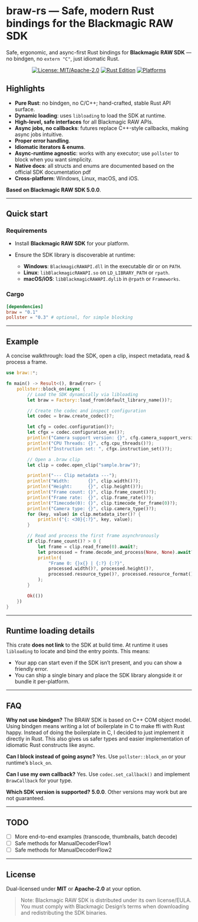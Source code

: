 # braw-rs — Safe, modern Rust bindings for the Blackmagic RAW SDK

Safe, ergonomic, and async-first Rust bindings for **Blackmagic RAW SDK** — no bindgen, no `extern "C"`, just idiomatic Rust.

<p align="center">
  <a href="#"><img alt="License: MIT/Apache-2.0" src="https://img.shields.io/badge/license-MIT%2FApache--2.0-informational"></a>
  <a href="#"><img alt="Rust Edition" src="https://img.shields.io/badge/rust-Edition_2024-blue"></a>
  <a href="#"><img alt="Platforms" src="https://img.shields.io/badge/platforms-Windows%20%7C%20Linux%20%7C%20macOS%20%7C%20iOS-success"></a>
</p>

## Highlights

* **Pure Rust**: no bindgen, no C/C++; hand-crafted, stable Rust API surface.
* **Dynamic loading**: uses `libloading` to load the SDK at runtime.
* **High-level, safe interfaces** for all Blackmagic RAW APIs.
* **Async jobs, no callbacks**: futures replace C++-style callbacks, making async jobs intuitive.
* **Proper error handling**.
* **Idiomatic iterators & enums**.
* **Async-runtime agnostic**: works with any executor; use `pollster` to block when you want simplicity.
* **Native docs**: all structs and enums are documented based on the official SDK documentation pdf
* **Cross-platform**: Windows, Linux, macOS, and iOS.

**Based on Blackmagic RAW SDK 5.0.0**.

---

## Quick start

### Requirements

* Install **Blackmagic RAW SDK** for your platform.
* Ensure the SDK library is discoverable at runtime:

  * **Windows**: `BlackmagicRAWAPI.dll` in the executable dir or on `PATH`.
  * **Linux**: `libBlackmagicRAWAPI.so` on `LD_LIBRARY_PATH` or `rpath`.
  * **macOS/iOS**: `libBlackmagicRAWAPI.dylib` in `@rpath` or `Frameworks`.

### Cargo

```toml
[dependencies]
braw = "0.1"
pollster = "0.3" # optional, for simple blocking
```

---

## Example

A concise walkthrough: load the SDK, open a clip, inspect metadata, read & process a frame.

```rust
use braw::*;

fn main() -> Result<(), BrawError> {
    pollster::block_on(async {
        // Load the SDK dynamically via libloading
        let braw = Factory::load_from(default_library_name())?;

        // Create the codec and inspect configuration
        let codec = braw.create_codec()?;

        let cfg = codec.configuration()?;
        let cfgx = codec.configuration_ex()?;
        println!("Camera support version: {}", cfg.camera_support_version()?);
        println!("CPU Threads: {}", cfg.cpu_threads()?);
        println!("Instruction set: ", cfgx.instruction_set()?);

        // Open a .braw clip
        let clip = codec.open_clip("sample.braw")?;

        println!("--- Clip metadata ---");
        println!("Width:       {}", clip.width()?);
        println!("Height:      {}", clip.height()?);
        println!("Frame count: {}", clip.frame_count()?);
        println!("Frame rate:  {}", clip.frame_rate()?);
        println!("Timecode(0): {}", clip.timecode_for_frame(0)?);
        println!("Camera type: {}", clip.camera_type()?);
        for (key, value) in clip.metadata_iter()? {
            println!("{: <30}{:?}", key, value);
        }

        // Read and process the first frame asynchronously
        if clip.frame_count()? > 0 {
            let frame = clip.read_frame(0).await?;
            let processed = frame.decode_and_process(None, None).await?;
            println!(
                "Frame 0: {}x{} | {:?} {:?}",
                processed.width()?, processed.height()?,
                processed.resource_type()?, processed.resource_format()?
            );
        }

        Ok(())
    })
}
```

---

## Runtime loading details

This crate **does not link** to the SDK at build time. At runtime it uses `libloading` to locate and bind the entry points. This means:

* Your app can start even if the SDK isn’t present, and you can show a friendly error.
* You can ship a single binary and place the SDK library alongside it or bundle it per-platform.

---

## FAQ

**Why not use bindgen?**
The BRAW SDK is based on C++ COM object model. Using bindgen means writing a lot of boilerplate in C to make ffi with Rust happy. Instead of doing the boilerplate in C, I decided to just implement it directly in Rust. This also gives us safer types and easier implementation of idiomatic Rust constructs like async.

**Can I block instead of going async?**
Yes. Use `pollster::block_on` or your runtime’s `block_on`.

**Can I use my own callback?**
Yes. Use `codec.set_callback()` and implement `BrawCallback` for your type.

**Which SDK version is supported?**
**5.0.0**. Other versions may work but are not guaranteed.

---

## TODO

* [ ] More end-to-end examples (transcode, thumbnails, batch decode)
* [ ] Safe methods for ManualDecoderFlow1
* [ ] Safe methods for ManualDecoderFlow2

---

## License

Dual-licensed under **MIT** or **Apache-2.0** at your option.

> Note: Blackmagic RAW SDK is distributed under its own license/EULA. You must comply with Blackmagic Design’s terms when downloading and redistributing the SDK binaries.
